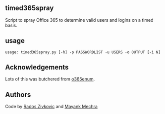 ## timed365spray

Script to spray Office 365 to determine valid users and logins on a timed basis.

## usage

``` usage: timed365spray.py [-h] -p PASSWORDLIST -u USERS -o OUTPUT [-i N] ```

## Acknowledgements

Lots of this was butchered from [o365enum](https://bitbucket.org/grimhacker/office365userenum/src/master/).

## Authors

Code by [Rados Zivkovic](https://github.com/zsodar/) and [Mayank Mechra](https://github.com/FlAm3R1D3R)